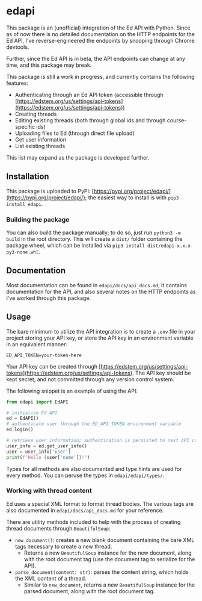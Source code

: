 # edapi

This package is an (unofficial) integration of the Ed API with Python. Since as of now there is no detailed documentation on the HTTP endpoints for the Ed API, I've reverse-engineered the endpoints by snooping through Chrome devtools.

Further, since the Ed API is in beta, the API endpoints can change at any time, and this package may break.

This package is still a work in progress, and currently contains the following features:
* Authenticating through an Ed API token (accessible through [https://edstem.org/us/settings/api-tokens](https://edstem.org/us/settings/api-tokens))
* Creating threads
* Editing existing threads (both through global ids and through course-specific ids)
* Uploading files to Ed (through direct file upload)
* Get user information
* List existing threads

This list may expand as the package is developed further.

## Installation

This package is uploaded to PyPI: [https://pypi.org/project/edapi/](https://pypi.org/project/edapi/); the easiest way to install is with `pip3 install edapi`.

### Building the package

You can also build the package manually; to do so, just run `python3 -m build` in the root directory. This will create a `dist/` folder containing the package wheel, which can be installed via `pip3 install dist/edapi-x.x.x-py3-none.whl`.

## Documentation

Most documentation can be found in `edapi/docs/api_docs.md`; it contains documentation for the API, and also several notes on the HTTP endpoints as I've worked through this package.

## Usage

The bare minimum to utilize the API integration is to create a `.env` file in your project storing your API key, or store the API key in an environment variable in an equivalent manner:
```
ED_API_TOKEN=your-token-here
```
Your API key can be created through [https://edstem.org/us/settings/api-tokens](https://edstem.org/us/settings/api-tokens). The API key should be kept secret, and not committed through any version control system.

The following snippet is an example of using the API:
```python
from edapi import EdAPI

# initialize Ed API
ed = EdAPI()
# authenticate user through the ED_API_TOKEN environment variable
ed.login()

# retrieve user information; authentication is persisted to next API calls
user_info = ed.get_user_info()
user = user_info['user']
print(f"Hello {user['name']}!")
```

Types for all methods are also documented and type hints are used for every method. You can peruse the types in `edapi/edapi/types/`.

### Working with thread content

Ed uses a special XML format to format thread bodies. The various tags are also documented in `edapi/docs/api_docs.md` for your reference.

There are utility methods included to help with the process of creating thread documents through `BeautifulSoup`:
- `new_document()`: creates a new blank document containing the bare XML tags necessary to create a new thread.
    - Returns a new `BeautifulSoup` instance for the new document, along with the root document tag (use the document tag to serialize for the API).
- `parse_document(content: str)`: parses the content string, which holds the XML content of a thread.
    - Similar to `new_document`, returns a new `BeautifulSoup` instance for the parsed document, along with the root document tag.
